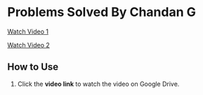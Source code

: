 # Problems Solved By Chandan G  

[Watch Video 1](https://drive.google.com/file/d/19iZDtAfRctv_XKYjTeWkv7FwTH04jZGs/view?usp=sharing](https://drive.google.com/file/d/11V4GysnHrzp3eqbq7MNIvgU9F4iBzItU/view?usp=drivesdk))  

[Watch Video 2]([https://drive.google.com/file/d/135s_1QfajmGAnzpdogEEOnudpxLesMgu/view?usp=sharing](https://drive.google.com/file/d/1_jqIU4VVh54xs0fNiOKYQcL8z_y3aCWH/view?usp=drive_link))  

## How to Use  

1. Click the **video link** to watch the video on Google Drive.  

